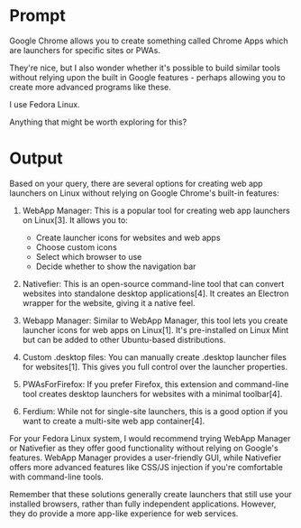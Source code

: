 # Prompt

Google Chrome allows you to create something called Chrome Apps which are launchers for specific sites or PWAs.

They're nice, but I also wonder whether it's possible to build similar tools without relying upon the built in Google features - perhaps allowing you to create more advanced programs like these.

I use Fedora Linux.

Anything that might be worth exploring for this?

# Output

Based on your query, there are several options for creating web app launchers on Linux without relying on Google Chrome's built-in features:

1. WebApp Manager: This is a popular tool for creating web app launchers on Linux[3]. It allows you to:

   - Create launcher icons for websites and web apps
   - Choose custom icons 
   - Select which browser to use
   - Decide whether to show the navigation bar

2. Nativefier: This is an open-source command-line tool that can convert websites into standalone desktop applications[4]. It creates an Electron wrapper for the website, giving it a native feel.

3. Webapp Manager: Similar to WebApp Manager, this tool lets you create launcher icons for web apps on Linux[1]. It's pre-installed on Linux Mint but can be added to other Ubuntu-based distributions.

4. Custom .desktop files: You can manually create .desktop launcher files for websites[1]. This gives you full control over the launcher properties.

5. PWAsForFirefox: If you prefer Firefox, this extension and command-line tool creates desktop launchers for websites with a minimal toolbar[4].

6. Ferdium: While not for single-site launchers, this is a good option if you want to create a multi-site web app container[4].

For your Fedora Linux system, I would recommend trying WebApp Manager or Nativefier as they offer good functionality without relying on Google's features. WebApp Manager provides a user-friendly GUI, while Nativefier offers more advanced features like CSS/JS injection if you're comfortable with command-line tools.

Remember that these solutions generally create launchers that still use your installed browsers, rather than fully independent applications. However, they do provide a more app-like experience for web services.

 